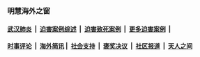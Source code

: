 
### 明慧海外之窗

####  [武汉肺炎](indexes/365.md?t=06070900) &nbsp;|&nbsp;  [迫害案例综述](indexes/328.md?t=06070900) &nbsp;|&nbsp; [迫害致死案例](indexes/277.md?t=06070900)  &nbsp;|&nbsp; [更多迫害案例](indexes/81.md?t=06070900)  &nbsp;|&nbsp; 
####  [时事评论](indexes/19.md?t=06070900) &nbsp;|&nbsp; [海外简讯](indexes/245.md?t=06070900)&nbsp;|&nbsp;  [社会支持](indexes/140.md?t=06070900) &nbsp;|&nbsp; [褒奖决议](indexes/282.md?t=06070900) &nbsp;|&nbsp; [社区报道](indexes/91.md?t=06070900)  &nbsp;|&nbsp; [天人之间](indexes/78.md?t=06070900) 

